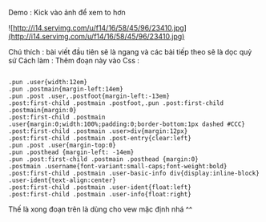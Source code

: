 Demo :
Kick vào ảnh để xem to hơn

![http://i14.servimg.com/u/f14/16/58/45/96/23410.jpg](http://i14.servimg.com/u/f14/16/58/45/96/23410.jpg)

Chú thích : bài viết đầu tiên sẽ là ngang và các bài tiếp theo sẽ là dọc quỷ sứ
Cách làm :
Thêm đoạn này vào Css :

```

.pun .user{width:12em}
.pun .postmain{margin-left:14em}
.pun .post .user,.postfoot{margin-left:-13em}
.post:first-child .postmain .postfoot,.pun .post:first-child .postmain{margin:0}
.post:first-child .postmain .user{margin:0;width:100%;padding:0;border-bottom:1px dashed #CCC}
.post:first-child .postmain .user>div{margin:12px}
.post:first-child .postmain .post-entry{clear:left}
.pun .post .user{margin-top:0}
.pun .posthead {margin-left: -14em}
.pun .post:first-child .postmain .posthead {margin:0}
.postmain .username{font-variant:small-caps;font-weight:bold}
.post:first-child .postmain .user-basic-info div{display:inline-block}
.user-ident{text-align:center}
.post:first-child .postmain .user-ident{float:left}
.post:first-child .postmain .user-info{float:right}

```
Thế là xong
đoạn trên là dùng cho vew mặc định nhá ^^